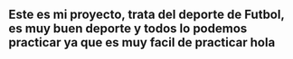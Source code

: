 ## Este es mi proyecto, trata del deporte de Futbol, es muy buen deporte y todos lo podemos practicar ya que es muy facil de practicar hola